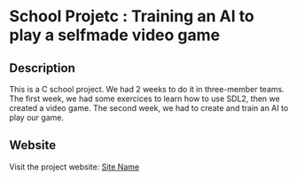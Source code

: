 # School Projetc : Training an AI to play a selfmade video game

## Description
This is a C school project. We had 2 weeks to do it in three-member teams. The first week, we had some exercices to learn how to use SDL2, then we created a video game. The second week, we had to create and train an AI to play our game. 

## Website
Visit the project website: [Site Name](https://[your-username].github.io/[repo-name])
